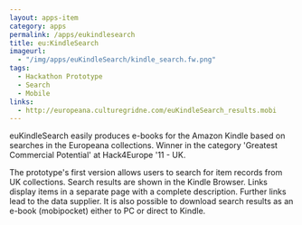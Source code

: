 ```yaml
---
layout: apps-item
category: apps
permalink: /apps/eukindlesearch
title: eu:KindleSearch
imageurl:
  - "/img/apps/euKindleSearch/kindle_search.fw.png"
tags:
  - Hackathon Prototype
  - Search
  - Mobile
links:
  - http://europeana.culturegridne.com/euKindleSearch_results.mobi
---
```


euKindleSearch easily produces e-books for the Amazon Kindle based on searches in the Europeana collections. Winner in the category 'Greatest Commercial Potential' at Hack4Europe '11 - UK.

The prototype's first version allows users to search for item records from UK collections. Search results are shown in the Kindle Browser. Links display items in a separate page with a complete description. Further links lead to the data supplier. It is also possible to download search results as an e-book (mobipocket) either to PC or direct to Kindle. 


